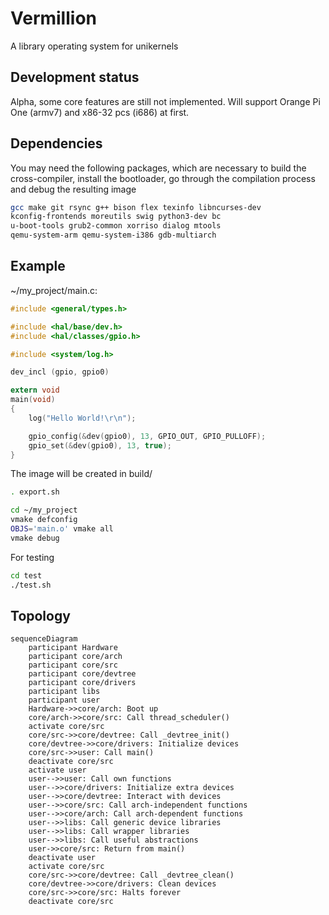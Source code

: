 # Vermillion
A library operating system for unikernels

## Development status
Alpha, some core features are still not implemented.
Will support Orange Pi One (armv7) and x86-32 pcs (i686) at first.

## Dependencies
You may need the following packages, which are necessary to build the
cross-compiler, install the bootloader, go through the compilation
process and debug the resulting image
```sh
gcc make git rsync g++ bison flex texinfo libncurses-dev
kconfig-frontends moreutils swig python3-dev bc
u-boot-tools grub2-common xorriso dialog mtools
qemu-system-arm qemu-system-i386 gdb-multiarch
```

## Example
~/my\_project/main.c:
```c
#include <general/types.h>

#include <hal/base/dev.h>
#include <hal/classes/gpio.h>

#include <system/log.h>

dev_incl (gpio, gpio0)

extern void
main(void)
{
    log("Hello World!\r\n");

    gpio_config(&dev(gpio0), 13, GPIO_OUT, GPIO_PULLOFF);
    gpio_set(&dev(gpio0), 13, true);
}
```

The image will be created in build/
```sh
. export.sh

cd ~/my_project
vmake defconfig
OBJS='main.o' vmake all
vmake debug
```

For testing
```sh
cd test
./test.sh
```

## Topology
```mermaid
sequenceDiagram
    participant Hardware
    participant core/arch
    participant core/src
    participant core/devtree
    participant core/drivers
    participant libs
    participant user
    Hardware->>core/arch: Boot up
    core/arch->>core/src: Call thread_scheduler()
    activate core/src
    core/src->>core/devtree: Call _devtree_init()
    core/devtree->>core/drivers: Initialize devices
    core/src->>user: Call main()
    deactivate core/src
    activate user
    user-->>user: Call own functions
    user-->>core/drivers: Initialize extra devices
    user-->>core/devtree: Interact with devices
    user-->>core/src: Call arch-independent functions
    user-->>core/arch: Call arch-dependent functions
    user-->>libs: Call generic device libraries
    user-->>libs: Call wrapper libraries
    user-->>libs: Call useful abstractions
    user->>core/src: Return from main()
    deactivate user
    activate core/src
    core/src->>core/devtree: Call _devtree_clean()
    core/devtree->>core/drivers: Clean devices
    core/src->>core/src: Halts forever
    deactivate core/src
```
